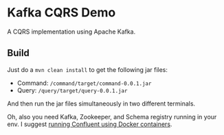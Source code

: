 # Kafka CQRS Demo
A CQRS implementation using Apache Kafka.

## Build
Just do a `mvn clean install` to get the following jar files:

- Command: `/command/target/command-0.0.1.jar`
- Query: `/query/target/query-0.0.1.jar`

And then run the jar files simultaneously in two different terminals.

Oh, also you need Kafka, Zookeeper, and Schema registry running in your env. I suggest [running Confluent using Docker containers](https://docs.confluent.io/platform/current/quickstart/ce-docker-quickstart.html?utm_medium=sem&utm_source=google&utm_campaign=ch.sem_br.brand_tp.prs_tgt.confluent-brand_mt.mbm_rgn.emea_lng.eng_dv.all&utm_term=%2Bconfluent%20%2Bdocker&creative=&device=c&placement=&gclid=CjwKCAiA9bmABhBbEiwASb35V-vCeQQiwg49vsJ8DyWy6dfKxXB8lOJwrqzVcve_Zs9uuMnaTQwEwRoCsvkQAvD_BwE).